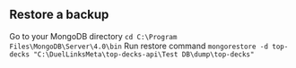## Restore a backup
Go to your MongoDB directory  `cd C:\Program Files\MongoDB\Server\4.0\bin`
Run restore command `mongorestore -d top-decks "C:\DuelLinksMeta\top-decks-api\Test DB\dump\top-decks"`
 